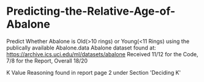 # Predicting-the-Relative-Age-of-Abalone
Predict Whether Abalone is Old(>10 rings) or Young(<11 Rings) using the publically available Abalone.data
Abalone dataset found at: https://archive.ics.uci.edu/ml/datasets/abalone
Received 11/12 for the Code, 7/8 for the Report, Overall 18/20

K Value Reasoning found in report page 2 under Section 'Deciding K'
